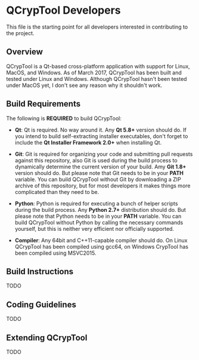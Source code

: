 # QCrypTool Developers

This file is the starting point for all developers interested in contributing to the project.

## Overview

QCrypTool is a Qt-based cross-platform application with support for Linux, MacOS, and Windows. As of March 2017, QCrypTool has been built and tested under Linux and Windows. Although QCrypTool hasn't been tested under MacOS yet, I don't see any reason why it shouldn't work.

## Build Requirements

The following is **REQUIRED** to build QCrypTool:

- **Qt**: Qt is required. No way around it. Any **Qt 5.8+** version should do. If you intend to build self-extracting installer executables, don't forget to include the **Qt Installer Framework 2.0+** when installing Qt.

- **Git**: Git is required for organizing your code and submitting pull requests against this repository, also Git is used during the build process to dynamically determine the current version of your build. Amy **Git 1.8+** version should do. But please note that Git needs to be in your **PATH** variable. You can build QCrypTool without Git by downloading a ZIP archive of this repository, but for most developers it makes things more complicated than they need to be.

- **Python**: Python is required for executing a bunch of helper scripts during the build process. Any **Python 2.7+** distribution should do. But please note that Python needs to be in your **PATH** variable. You can build QCrypTool without Python by calling the necessary commands yourself, but this is neither very efficient nor officially supported.

- **Compiler**: Any 64bit and C++11-capable compiler should do. On Linux QCrypTool has been compiled using gcc64, on Windows CrypTool has been compiled using MSVC2015.

## Build Instructions

TODO

## Coding Guidelines

TODO

## Extending QCrypTool

TODO
